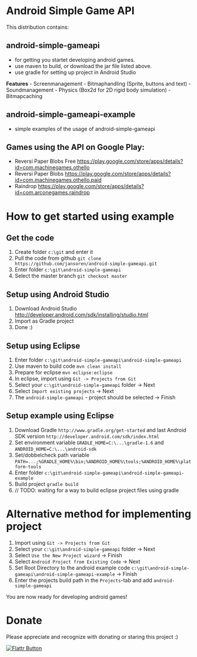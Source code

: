 # Android Simple Game API

This distribution contains:
## android-simple-gameapi
   - for getting you startet developing android games.
   - use maven to build, or download the jar file listed above.
   - use gradle for setting up project in Android Studio
   
   **Features**
     - Screenmanagement
     - Bitmaphandling (Sprite, buttons and text)
     - Soundmanagement
	 - Physics (Box2d for 2D rigid body simulation)
	 - Bitmapcaching
 
## android-simple-gameapi-example
   - simple examples of the usage of android-simple-gameapi

## Games using the API on Google Play:
   - Reversi Paper Blobs Free 	https://play.google.com/store/apps/details?id=com.machinegames.othello
   - Reversi Paper Blobs 		https://play.google.com/store/apps/details?id=com.machinegames.othello.paid
   - Raindrop 					https://play.google.com/store/apps/details?id=com.arconegames.raindrop
   
# How to get started using example

## Get the code
1. Create folder `c:\git` and enter it
1. Pull the code from github `git clone https://github.com/jansoren/android-simple-gameapi.git`
2. Enter folder `c:\git\android-simple-gameapi`
3. Select the master branch `git checkout master` 

## Setup using Android Studio
1. Download Android Studio http://developer.android.com/sdk/installing/studio.html
2. Import as Gradle project
3. Done :)

## Setup using Eclipse
1. Enter folder `c:\git\android-simple-gameapi\android-simple-gameapi`
2. Use maven to build code `mvn clean install`
3. Prepare for eclipse `mvn eclipse:eclipse`
4. In eclipse, import using `Git -> Projects from Git`
5. Select your `c:\git\android-simple-gameapi` folder -> Next
6. Select `Import existing projects` -> Next
7. The `android-simple-gameapi` - project should be selected -> Finish

## Setup example using Eclipse
1. Download Gradle `http://www.gradle.org/get-started` and last Android SDK version `http://developer.android.com/sdk/index.html`
2. Set environment variable `GRADLE_HOME=C:\...\gradle-1.6` and `ANDROID_HOME=C:\...\android-sdk`
3. Set/dobbelcheck path variable `PATH=...;%GRADLE_HOME%\bin;%ANDROID_HOME%\tools;%ANDROID_HOME%\platform-tools`
4. Enter folder `c:\git\android-simple-gameapi\android-simple-gameapi-example`
5. Build project `gradle build`
6. // TODO: waiting for a way to build eclipse project files using gradle

# Alternative method for implementing project 
1. Import using `Git -> Projects from Git`
2. Select your `c:\git\android-simple-gameapi` folder -> Next
3. Select `Use the New Project wizard` -> Finish
4. Select `Android Project from Existing Code` -> Next
5. Set Root Directory to the android example code `c:\git\android-simple-gameapi\android-simple-gameapi-example` -> Finish
6. Enter the projects build path in the `Projects`-tab and add `android-simple-gameapi`

You are now ready for developing android games!

# Donate
Please appreciate and recognize with donating or staring this project :)

[![Flattr Button](http://api.flattr.com/button/button-static-50x60.png "Flattr This!")](http://flattr.com/thing/1833285/jansorenandroid-simple-gameapi-on-GitHub "Arcone")
